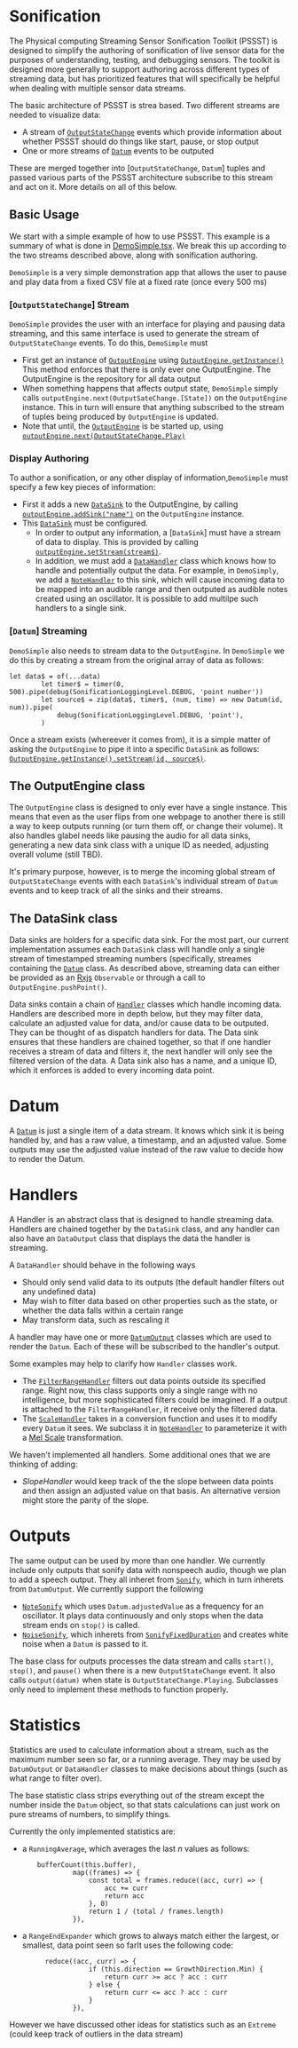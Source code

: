 # Sonification

The Physical computing Streaming Sensor Sonification Toolkit (PSSST) is designed to simplify the authoring of  sonification of live sensor data for the purposes of understanding, testing, and debugging sensors. The toolkit is designed more generally to support authoring across different types of streaming data, but has prioritized features that will specifically be helpful when dealing with multiple sensor data streams.

The basic architecture of PSSST is strea based. Two different streams are needed to visualize data:

- A stream of [```OutputStateChange```](https://make4all.github.io/sonification/enums/sonification_OutputConstants.OutputStateChange.html) events which provide information about whether PSSST should do things like start, pause, or stop output
- One or more streams of [```Datum```](https://make4all.github.io/sonification/classes/sonification_Datum.Datum.html) events to be outputed


These are merged together into [```OutputStateChange```, ```Datum```] tuples and passed various parts of the PSSST architecture subscribe to this stream and act on it. More details on all of this below. 


## Basic Usage

We start with a simple example of how to use PSSST. This example is a summary of what is done in [DemoSimple.tsx](https://github.com/make4all/sonification/blob/main/src/views/demos/DemoSimple.tsx). We break this up according to the two streams described above, along with sonification authoring.

```DemoSimple``` is a very simple demonstration app that allows the user to pause and play data from a fixed CSV file at a fixed rate (once every 500 ms)

### [```OutputStateChange```] Stream

```DemoSimple``` provides the user with an interface for playing and pausing data streaming, and this same interface is used to generate the stream of ```OutputStateChange``` events. To do this, ```DemoSimple``` must

- First get an instance of [```OutputEngine```](https://make4all.github.io/sonification/classes/sonification_OutputEngine.OutputEngine.html) using [```OutputEngine.getInstance()```](https://make4all.github.io/sonification/classes/sonification_OutputEngine.OutputEngine.html#getInstance) This method enforces that there is only ever one OutputEngine. The OutputEngine is the repository for all data output
- When something happens that affects output state, ```DemoSimple``` simply calls ```outputEngine.next(OutputSateChange.[State])``` on the ```OutputEngine``` instance. This in turn will ensure that anything subscribed to the stream of tuples being produced by ```OutputEngine``` is updated. 
- Note that until, the [```OutputEngine```](https://make4all.github.io/sonification/classes/sonification_OutputEngine.OutputEngine.html) is be started up, using [```outputEngine.next(OutputStateChange.Play)```](https://make4all.github.io/sonification/classes/sonification_OutputEngine.OutputEngine.html#next)

### Display Authoring

To author a sonification, or any other display of information,```DemoSimple``` must specify a few key pieces of information:
- First it  adds a new [```DataSink```](https://make4all.github.io/sonification/classes/sonification_DataSink.DataSink.html) to the OutputEngine, by calling [```outputEngine.addSink("name")```](https://make4all.github.io/sonification/classes/sonification_OutputEngine.OutputEngine.html#addSink) on the ```OutputEngine``` instance.
- This [```DataSink```](https://make4all.github.io/sonification/classes/sonification_DataSink.DataSink.html) must be configured. 
   - In order to output any information, a [```DataSink```] must have a stream of data to display. This is provided by calling [```outputEngine.setStream(stream$)```](https://make4all.github.io/sonification/classes/sonification_OutputEngine.OutputEngine.html#setStream).
   - In addition, we must add a [```DataHandler```](https://make4all.github.io/sonification/classes/sonification_handler_DataHandler.DataHandler.html) class which knows how to handle and potentially output the data. For example, in ```DemoSimply```,  we add a  [```NoteHandler```](https://make4all.github.io/sonification/classes/sonification_handler_NoteHandler.NoteHandler.html) to this sink, which will cause incoming data to be mapped into an audible range and then outputed as audible notes created using an oscillator. It is possible to add multilpe such handlers to a single sink. 

### [```Datum```] Streaming

```DemoSimple``` also needs to stream data to the ```OutputEngine```. In ```DemoSimple``` we do this by creating a stream from the original array of data as follows:

```
let data$ = of(...data)
        let timer$ = timer(0, 500).pipe(debug(SonificationLoggingLevel.DEBUG, 'point number'))
        let source$ = zip(data$, timer$, (num, time) => new Datum(id, num)).pipe(
            debug(SonificationLoggingLevel.DEBUG, 'point'),
        )
```

Once a stream exists (whereever it comes from), it is a simple matter of asking the ```OutputEngine``` to pipe it into a specific ```DataSink``` as follows: [```OutputEngine.getInstance().setStream(id, source$)```](https://make4all.github.io/sonification/classes/sonification_OutputEngine.OutputEngine.html#setStream).

## The OutputEngine class

The ```OutputEngine``` class is designed to only ever have a single instance. This means that even as the user flips from one webpage to another there is still a way to keep outputs running (or turn them off, or change their volume). It also handles glabel needs like pausing the audio for all data sinks, generating a new data sink class with a unique ID as needed, adjusting overall volume (still TBD).


It's primary purpose, however, is to merge the incoming global stream of ```OutputStateChange``` events with each ```DataSink```'s individual stream of ```Datum``` events and to keep track of all the sinks and their streams.

## The DataSink class

Data sinks are holders for a specific data sink. For the most part, our current implementation assumes each ``DataSink`` class will handle only a single stream of timestamped streaming numbers (specifically, streames containing the [```Datum```](https://make4all.github.io/sonification/classes/sonification_Datum.Datum.html) class.  As described above, streaming data can either be provided as an [Rxjs](https://rxjs.dev/) ```Observable``` or through a call to ```OutputEngine.pushPoint()```.

Data sinks contain a chain of [```Handler```](https://make4all.github.io/sonification/modules/sonification_handler_DataHandler.DataHandler.html) classes which handle incoming data. Handlers are described more in depth below, but they may filter data, calculate an adjusted value for data, and/or cause data to be outputed. They can be thought of as dispatch handlers for data. The Data sink ensures that these handlers are chained together, so that if one handler receives a stream of data and filters it, the next handler will only see the filtered version of the data. A Data sink also has a name, and a unique ID, which it enforces is added to every incoming data point. 

# Datum
A [```Datum```](https://make4all.github.io/sonification/classes/sonification_Datum.Datum.html) is just a single item of a data stream. It knows which sink it is being handled by, and has a raw value, a timestamp, and an adjusted value. Some outputs may use the adjusted value instead of the raw value to decide how to render the Datum.

# Handlers 
A Handler is an abstract class that is designed to handle streaming data. Handlers are chained together by the ```DataSink``` class, and any handler can also have an ```DataOutput``` class that displays the data the handler is streaming. 


A ```DataHandler``` should behave in the following ways
- Should only send valid data to its outputs (the default handler filters out any undefined data)
- May wish to filter data based on other properties such as the state, or whether the data falls within a certain range
- May transform data, such as rescaling it 

A handler may have one or more [```DatumOutput```](https://make4all.github.io/sonification/classes/sonification_output_DatumOutput.DatumOutput.html) classes which are used to render the ```Datum```. Each of these will be subscribed to the handler's output.

Some examples may help to clarify how ```Handler``` classes work. 
- The [```FilterRangeHandler```](https://make4all.github.io/sonification/classes/sonification_handler_FilterRangeHandler.FilterRangeHandler.html) filters out  data points outside its specified range. Right now, this class supports only a single range with no intelligence, but more sophisticated filters could be imagined. If a output is attached to the ```FilterRangeHandler```, it receive only the filtered data.
- The [```ScaleHandler```](https://make4all.github.io/sonification/classes/sonification_handler_ScaleHandler.ScaleHandler.html) takes in a conversion function and uses it to modify every ```Datum``` it sees. We subclass it in [```NoteHandler```](https://make4all.github.io/sonification/classes/sonification_handler_NoteHandler.NoteHandler.html) to parameterize it with a [Mel Scale](https://en.wikipedia.org/wiki/Mel_scale) transformation. 

We haven't implemented all handlers. Some additional ones that we are thinking of adding:
- *SlopeHandler* would keep track of the the slope between data points and then assign an adjusted value on that basis. An alternative version might store the parity of the slope.

# Outputs
The same output can be used by more than one handler. We currently include only outputs that sonify data with nonspeech audio, though we plan to add a speech output. They all inheret from [```Sonify```](https://make4all.github.io/sonification/classes/sonification_output_Sonify.Sonify.html), which in turn inherets from ```DatumOutput```. We currently support the following
- [```NoteSonify```](https://make4all.github.io/sonification/classes/sonification_output_NoteSonify.NoteSonify.html) which uses ```Datum.adjustedValue``` as a frequency for an oscillator. It plays data continuously and only stops when the data stream ends on ```stop()``` is called.
- [```NoiseSonify```](https://make4all.github.io/sonification/classes/sonification_output_NoiseSonify.NoiseSonify.html), which inherets from [```SonifyFixedDuration```](https://make4all.github.io/sonification/classes/sonification_output_SonifyFixedDuration.SonifyFixedDuration.html) and creates white noise when a ```Datum``` is passed to it. 

The base class for outputs processes the data stream and calls ```start()```, ```stop()```, and ```pause()``` when there is a new ```OutputStateChange``` event. It also calls ```output(datum)``` when state is ```OutputStateChange.Playing```. Subclasses only need to implement these methods to function properly. 


# Statistics
Statistics are used to calculate information about a stream, such as the maximum number seen so far, or a running average. They may be used by ```DatumOutput``` or ```DataHandler``` classes to make decisions about things (such as what range to filter over).

The base statistic class strips everything out of the stream except the number inside the ```Datum``` object, so that stats calculations can just work on pure streams of numbers, to simplify things.

Currently the only implemented statistics are:
- a ```RunningAverage```, which averages the last *n* values as follows: 

```
       bufferCount(this.buffer),
                map((frames) => {
                    const total = frames.reduce((acc, curr) => {
                        acc += curr
                        return acc
                    }, 0)
                    return 1 / (total / frames.length)
                }),
```

- a ```RangeEndExpander``` which grows to always match either the largest, or smallest, data point seen so farIt uses the following code:

```
         reduce((acc, curr) => {
                    if (this.direction == GrowthDirection.Min) {
                        return curr >= acc ? acc : curr
                    } else {
                        return curr <= acc ? acc : curr
                    }
                }),
```

However we have discussed other ideas for statistics such as  an ```Extreme``` (could keep track of outliers in the data stream)


